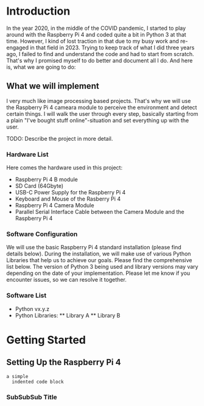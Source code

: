 # Introduction
In the year 2020, in the middle of the COVID pandemic, I started to play around with the Raspberry Pi 4 and coded quite a bit in Python 3 at that time. However, I kind of lost traction in that due to my busy work and re-engaged in that field in 2023. Trying to keep track of what I did three years ago, I failed to find and understand the code and had to start from scratch. That's why I promised myself to do better and document all I do. And here is, what we are going to do:

## What we will implement
I very much like image processing based projects. That's why we will use the Raspberry Pi 4 cameara module to perceive the environment and detect certain things. I will walk the user through every step, basically starting from a plain "I've bought stuff online"-situation and set everything up with the user.

TODO: Describe the project in more detail.

### Hardware List
Here comes the hardware used in this project:
* Raspberry Pi 4 B module
* SD Card (64Gbyte)
* USB-C Power Supply for the Raspberry Pi 4
* Keyboard and Mouse of the Rasberry Pi 4
* Raspberry Pi 4 Camera Module
* Parallel Serial Interface Cable between the Camera Module and the Raspberry Pi 4

### Software Configuration
We will use the basic Raspberry Pi 4 standard installation (please find details below). During the installation, we will make use of various Python Libraries that help us to achieve our goals. Please find the comprehensive list below. The version of Python 3 being used and library versions may vary depending on the date of your implementation. Please let me know if you encounter issues, so we can resolve it together.

### Software List
* Python vx.y.z
* Python Libraries:
 ** Library A
 ** Library B

# Getting Started
## Setting Up the Raspberry Pi 4

<pre><code>a simple
  indented code block
</code></pre>

### SubSubSub Title